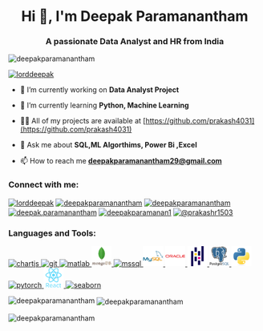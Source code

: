 <h1 align="center">Hi 👋, I'm Deepak Paramanantham</h1>
<h3 align="center">A passionate Data Analyst and HR from India</h3>

<p align="left"> <img src="https://komarev.com/ghpvc/?username=deepakparamanantham&label=Profile%20views&color=0e75b6&style=flat" alt="deepakparamanantham" /> </p>

<p align="left"> <a href="https://twitter.com/lorddeepak" target="blank"><img src="https://img.shields.io/twitter/follow/lorddeepak?logo=twitter&style=for-the-badge" alt="lorddeepak" /></a> </p>

- 🔭 I’m currently working on **Data Analyst Project**

- 🌱 I’m currently learning **Python, Machine Learning**

- 👨‍💻 All of my projects are available at [https://github.com/prakash4031](https://github.com/prakash4031)

- 💬 Ask me about **SQL,ML Algorthims, Power Bi ,Excel**

- 📫 How to reach me **deepakparamanantham29@gmail.com**

<h3 align="left">Connect with me:</h3>
<p align="left">
<a href="https://twitter.com/lorddeepak" target="blank"><img align="center" src="https://raw.githubusercontent.com/rahuldkjain/github-profile-readme-generator/master/src/images/icons/Social/twitter.svg" alt="lorddeepak" height="30" width="40" /></a>
<a href="https://linkedin.com/in/deepakparamanantham" target="blank"><img align="center" src="https://raw.githubusercontent.com/rahuldkjain/github-profile-readme-generator/master/src/images/icons/Social/linked-in-alt.svg" alt="deepakparamanantham" height="30" width="40" /></a>
<a href="https://kaggle.com/deepakparamanantham" target="blank"><img align="center" src="https://raw.githubusercontent.com/rahuldkjain/github-profile-readme-generator/master/src/images/icons/Social/kaggle.svg" alt="deepakparamanantham" height="30" width="40" /></a>
<a href="https://instagram.com/deepak.paramanantham" target="blank"><img align="center" src="https://raw.githubusercontent.com/rahuldkjain/github-profile-readme-generator/master/src/images/icons/Social/instagram.svg" alt="deepak.paramanantham" height="30" width="40" /></a>
<a href="https://www.hackerrank.com/deepakparamanan1" target="blank"><img align="center" src="https://raw.githubusercontent.com/rahuldkjain/github-profile-readme-generator/master/src/images/icons/Social/hackerrank.svg" alt="deepakparamanan1" height="30" width="40" /></a>
<a href="https://www.hackerearth.com/@prakashr1503" target="blank"><img align="center" src="https://raw.githubusercontent.com/rahuldkjain/github-profile-readme-generator/master/src/images/icons/Social/hackerearth.svg" alt="@prakashr1503" height="30" width="40" /></a>
</p>

<h3 align="left">Languages and Tools:</h3>
<p align="left"> <a href="https://www.chartjs.org" target="_blank" rel="noreferrer"> <img src="https://www.chartjs.org/media/logo-title.svg" alt="chartjs" width="40" height="40"/> </a> <a href="https://git-scm.com/" target="_blank" rel="noreferrer"> <img src="https://www.vectorlogo.zone/logos/git-scm/git-scm-icon.svg" alt="git" width="40" height="40"/> </a> <a href="https://www.mathworks.com/" target="_blank" rel="noreferrer"> <img src="https://upload.wikimedia.org/wikipedia/commons/2/21/Matlab_Logo.png" alt="matlab" width="40" height="40"/> </a> <a href="https://www.mongodb.com/" target="_blank" rel="noreferrer"> <img src="https://raw.githubusercontent.com/devicons/devicon/master/icons/mongodb/mongodb-original-wordmark.svg" alt="mongodb" width="40" height="40"/> </a> <a href="https://www.microsoft.com/en-us/sql-server" target="_blank" rel="noreferrer"> <img src="https://www.svgrepo.com/show/303229/microsoft-sql-server-logo.svg" alt="mssql" width="40" height="40"/> </a> <a href="https://www.mysql.com/" target="_blank" rel="noreferrer"> <img src="https://raw.githubusercontent.com/devicons/devicon/master/icons/mysql/mysql-original-wordmark.svg" alt="mysql" width="40" height="40"/> </a> <a href="https://www.oracle.com/" target="_blank" rel="noreferrer"> <img src="https://raw.githubusercontent.com/devicons/devicon/master/icons/oracle/oracle-original.svg" alt="oracle" width="40" height="40"/> </a> <a href="https://pandas.pydata.org/" target="_blank" rel="noreferrer"> <img src="https://raw.githubusercontent.com/devicons/devicon/2ae2a900d2f041da66e950e4d48052658d850630/icons/pandas/pandas-original.svg" alt="pandas" width="40" height="40"/> </a> <a href="https://www.postgresql.org" target="_blank" rel="noreferrer"> <img src="https://raw.githubusercontent.com/devicons/devicon/master/icons/postgresql/postgresql-original-wordmark.svg" alt="postgresql" width="40" height="40"/> </a> <a href="https://www.python.org" target="_blank" rel="noreferrer"> <img src="https://raw.githubusercontent.com/devicons/devicon/master/icons/python/python-original.svg" alt="python" width="40" height="40"/> </a> <a href="https://pytorch.org/" target="_blank" rel="noreferrer"> <img src="https://www.vectorlogo.zone/logos/pytorch/pytorch-icon.svg" alt="pytorch" width="40" height="40"/> </a> <a href="https://reactjs.org/" target="_blank" rel="noreferrer"> <img src="https://raw.githubusercontent.com/devicons/devicon/master/icons/react/react-original-wordmark.svg" alt="react" width="40" height="40"/> </a> <a href="https://seaborn.pydata.org/" target="_blank" rel="noreferrer"> <img src="https://seaborn.pydata.org/_images/logo-mark-lightbg.svg" alt="seaborn" width="40" height="40"/> </a> </p>

<p><img align="left" src="https://github-readme-stats.vercel.app/api/top-langs?username=deepakparamanantham&show_icons=true&locale=en&layout=compact" alt="deepakparamanantham" /></p>

<p>&nbsp;<img align="center" src="https://github-readme-stats.vercel.app/api?username=deepakparamanantham&show_icons=true&locale=en" alt="deepakparamanantham" /></p>

<p><img align="center" src="https://github-readme-streak-stats.herokuapp.com/?user=deepakparamanantham&" alt="deepakparamanantham" /></p>

